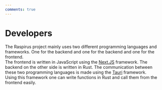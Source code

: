 ```yaml
---
comments: true
---
```

# Developers

The Raspirus project mainly uses two different programming languages and frameworks. 
One for the backend and one for the backend and one for the frontend. \
The frontend is written in JavaScript using the [Next.JS](https://nextjs.org/) framework.
The backend on the other side is written in Rust. The communication between these two programming languages is
made using the [Tauri](https://tauri.app/) framework. Using this framework one can write functions in Rust and
call them from the frontend easily.